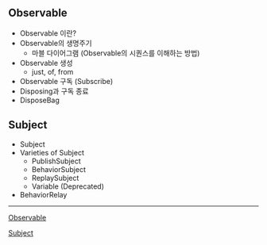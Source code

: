 ## Observable

- Observable 이란?
- Observable의 생명주기
  - 마블 다이어그램 (Observable의 시퀀스를 이해하는 방법)
- Observable 생성
  - just, of, from
- Observable 구독 (Subscribe)
- Disposing과 구독 종료
- DisposeBag

## Subject

- Subject
- Varieties of Subject
  - PublishSubject
  - BehaviorSubject
  - ReplaySubject
  - Variable (Deprecated)
- BehaviorRelay

------

[Observable](https://www.notion.so/Observable-a84aae4818cf47f6ab657586901ef467)

[Subject](https://www.notion.so/Subject-4497a5cd7ac04277ab79d5f619e699da)